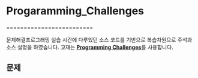 # Progaramming_Challenges
=========================

문제해결프로그래밍 실습 시간에 다루었던 소스 코드를 기반으로 복습차원으로 주석과 소스 설명을 하였습니다.
교재는 [**Programming Challenges**](http://www.programming-challenges.com)를 사용합니다.


## 문제 
